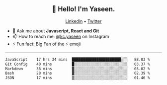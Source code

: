 <h2 align="center">👋 Hello! I'm Yaseen.</h2>
<p align="center">
  <a href="https://www.linkedin.com/in/yaseenkc/">Linkedin</a> •
  <a href="https://twitter.com/yaseeenkc">Twitter</a>
</p>


<!--- 🔭 I’m currently working at []() as an  -->
- 💬 Ask me about **Javascript, React and Git**
- 📫 How to reach me: [@kc.yaseen](https://instagram.com/kc.yaseen) on Instagram
- ⚡ Fun fact: Big Fan of the :zap: emoji

-------

<!--START_SECTION:waka-->

```txt
JavaScript    17 hrs 34 mins  ██████████████████████░░░   88.03 %
Git Config    40 mins         █░░░░░░░░░░░░░░░░░░░░░░░░   03.37 %
Markdown      36 mins         ▓░░░░░░░░░░░░░░░░░░░░░░░░   03.02 %
Bash          28 mins         ▓░░░░░░░░░░░░░░░░░░░░░░░░   02.39 %
JSON          17 mins         ▒░░░░░░░░░░░░░░░░░░░░░░░░   01.46 %
```

<!--END_SECTION:waka-->
